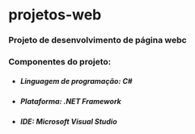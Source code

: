 # projetos-web



### Projeto de desenvolvimento de página webc

### Componentes do projeto:

- ##### Linguagem de programação: C#

- ##### Plataforma: .NET Framework

- ##### IDE: Microsoft Visual Studio

